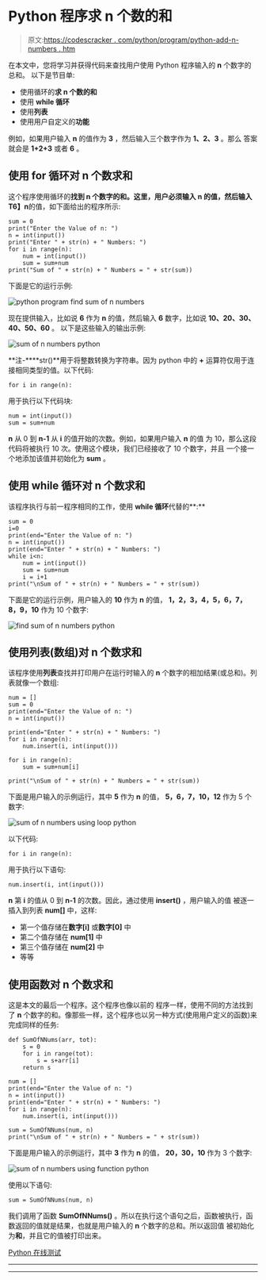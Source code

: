 # Python 程序求 n 个数的和

> 原文:[https://codescracker . com/python/program/python-add-n-numbers . htm](https://codescracker.com/python/program/python-add-n-numbers.htm)

在本文中，您将学习并获得代码来查找用户使用 Python 程序输入的 **n** 个数字的总和。 以下是节目单:

*   使用循环的**求 **n** 个数的和**
*   使用 **while 循环**
*   使用**列表**
*   使用用户自定义的**功能**

例如，如果用户输入 **n** 的值作为 **3** ，然后输入三个数字作为 **1、2、3** 。那么 答案就会是 **1+2+3** 或者 **6** 。

## 使用 for 循环对 n 个数求和

这个程序使用循环的**找到 **n** 个数字的和。这里，用户必须输入 **n** 的值，然后输入 T6】n**的值，如下面给出的程序所示:

```
sum = 0
print("Enter the Value of n: ")
n = int(input())
print("Enter " + str(n) + " Numbers: ")
for i in range(n):
    num = int(input())
    sum = sum+num
print("Sum of " + str(n) + " Numbers = " + str(sum))
```

下面是它的运行示例:

![python program find sum of n numbers](../Images/7f3414b4cd9004e49eb0744b4400f1c6.png)

现在提供输入，比如说 **6** 作为 **n** 的值，然后输入 **6** 数字，比如说 **10、20、30、40、50、60** 。 以下是这些输入的输出示例:

![sum of n numbers python](../Images/499a96934dcc7b6bf0e03ad727f8dd7e.png)

**注-****str()**用于将整数转换为字符串。因为 python 中的 **+** 运算符仅用于连接相同类型的值。以下代码:

```
for i in range(n):
```

用于执行以下代码块:

```
num = int(input())
sum = sum+num
```

**n** 从 0 到 **n-1** 从 **i** 的值开始的次数。例如，如果用户输入 **n** 的值 为 10，那么这段代码将被执行 10 次。使用这个模块，我们已经接收了 10 个数字，并且 一个接一个地添加该值并初始化为 **sum** 。

## 使用 while 循环对 n 个数求和

该程序执行与前一程序相同的工作，使用 **while 循环**代替的**:**

```
sum = 0
i=0
print(end="Enter the Value of n: ")
n = int(input())
print(end="Enter " + str(n) + " Numbers: ")
while i<n:
    num = int(input())
    sum = sum+num
    i = i+1
print("\nSum of " + str(n) + " Numbers = " + str(sum))
```

下面是它的运行示例，用户输入的 **10** 作为 **n** 的值， **1，2，3，4，5，6，7，8，9，10** 作为 10 个数字:

![find sum of n numbers python](../Images/9f13ca2d83cfe176341b45041947f68f.png)

## 使用列表(数组)对 n 个数求和

该程序使用**列表**查找并打印用户在运行时输入的 **n** 个数字的相加结果(或总和)。列表就像一个数组:

```
num = []
sum = 0
print(end="Enter the Value of n: ")
n = int(input())

print(end="Enter " + str(n) + " Numbers: ")
for i in range(n):
    num.insert(i, int(input()))

for i in range(n):
    sum = sum+num[i]

print("\nSum of " + str(n) + " Numbers = " + str(sum))
```

下面是用户输入的示例运行，其中 **5** 作为 **n** 的值， **5，6，7，10，12** 作为 5 个数字:

![sum of n numbers using loop python](../Images/7b841ca61fc3b3559e4337e345091376.png)

以下代码:

```
for i in range(n):
```

用于执行以下语句:

```
num.insert(i, int(input()))
```

**n** 第 **i** 的值从 0 到 **n-1** 的次数。因此，通过使用 **insert()** ，用户输入的值 被逐一插入到列表 **num[]** 中，这样:

*   第一个值存储在**数字[i]** 或**数字[0]** 中
*   第二个值存储在 **num[1]** 中
*   第三个值存储在 **num[2]** 中
*   等等

## 使用函数对 n 个数求和

这是本文的最后一个程序。这个程序也像以前的 程序一样，使用不同的方法找到了 **n** 个数字的和。像那些一样，这个程序也以另一种方式(使用用户定义的函数)来完成同样的任务:

```
def SumOfNNums(arr, tot):
    s = 0
    for i in range(tot):
        s = s+arr[i]
    return s

num = []
print(end="Enter the Value of n: ")
n = int(input())
print(end="Enter " + str(n) + " Numbers: ")
for i in range(n):
    num.insert(i, int(input()))

sum = SumOfNNums(num, n)
print("\nSum of " + str(n) + " Numbers = " + str(sum))
```

下面是用户输入的示例运行，其中 **3** 作为 **n** 的值， **20，30，10** 作为 3 个数字:

![sum of n numbers using function python](../Images/6216224147986c03f64c5ba863aa4656.png)

使用以下语句:

```
sum = SumOfNNums(num, n)
```

我们调用了函数 **SumOfNNums()** 。所以在执行这个语句之后，函数被执行，函数返回的值就是结果，也就是用户输入的 **n** 个数字的总和。所以返回值 被初始化为**和**，并且它的值被打印出来。

[Python 在线测试](/exam/showtest.php?subid=10)

* * *

* * *